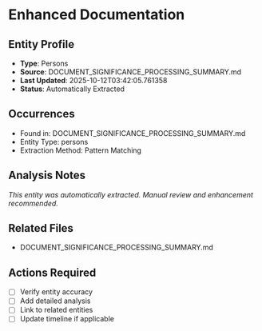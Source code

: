 # Enhanced Documentation

## Entity Profile
- **Type**: Persons
- **Source**: DOCUMENT_SIGNIFICANCE_PROCESSING_SUMMARY.md
- **Last Updated**: 2025-10-12T03:42:05.761358
- **Status**: Automatically Extracted

## Occurrences
- Found in: DOCUMENT_SIGNIFICANCE_PROCESSING_SUMMARY.md
- Entity Type: persons
- Extraction Method: Pattern Matching

## Analysis Notes
*This entity was automatically extracted. Manual review and enhancement recommended.*

## Related Files
- DOCUMENT_SIGNIFICANCE_PROCESSING_SUMMARY.md

## Actions Required
- [ ] Verify entity accuracy
- [ ] Add detailed analysis
- [ ] Link to related entities
- [ ] Update timeline if applicable
